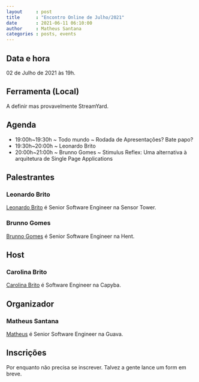 ```yaml
---
layout     : post
title      : "Encontro Online de Julho/2021"
date       : 2021-06-11 06:10:00
author     : Matheus Santana
categories : posts, events
---
```


## Data e hora

02 de Julho de 2021 às 19h.

## Ferramenta (Local)

A definir mas provavelmente StreamYard.

## Agenda

- 19:00h~19:30h ~ Todo mundo ~ Rodada de Apresentações? Bate papo?
- 19:30h~20:00h ~ Leonardo Brito
- 20:00h~21:00h ~ Brunno Gomes ~ Stimulus Reflex: Uma alternativa à arquitetura de Single Page Applications

## Palestrantes

### Leonardo Brito

[Leonardo Brito](https://www.linkedin.com/in/leonardo-mendes-brito/) é Senior Software Engineer na Sensor Tower.

### Brunno Gomes

[Brunno Gomes](https://www.linkedin.com/in/brunnogomes/) é Senior Software Engineer na Hent.

## Host

### Carolina Brito

[Carolina Brito](https://www.linkedin.com/in/coab1/) é Software Engineer na Capyba.

## Organizador

### Matheus Santana

[Matheus](https://www.linkedin.com/in/matheus-santana-78b5a31b/) é Senior Software Engineer na Guava.

## Inscrições

Por enquanto não precisa se inscrever. Talvez a gente lance um form em breve.
